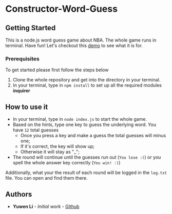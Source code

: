# Constructor-Word-Guess

## Getting Started

This is a node.js word guess game about NBA. The whole game runs in terminal. Have fun!
Let's checkout this [demo](#) to see what it is for.

### Prerequisites

To get started please first follow the steps below

1. Clone the whole repository and get into the directory in your terminal.
2. In your terminal, type in  `npm install`  to set up all the required modules **inquirer**

## How to use it

- In your terminal, type in  `node index.js`  to start the whole game.
- Based on the hints, type one key to guess the underlying word. You have `12` total guesses
  - Once you press a key and make a guess the total guesses will minus one;
  - If it's correct, the key will show up; 
  - Otherwise it will stay as "_";
- The round will continue until the guesses run out (`You lose :(`) or you spell the whole answer key correctly (`You win! :)`)


Additionally, what your the result of each round will be logged in the `log.txt` file. You can open and find them there.


## Authors

* **Yuwen Li** - *Initial work* - [Github](https://github.com/muzlee1113)

